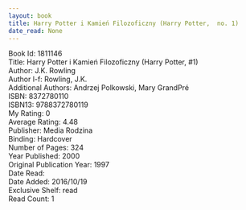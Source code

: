 ```yaml
---
layout: book
title: Harry Potter i Kamień Filozoficzny (Harry Potter,  no. 1)
date_read: None
---
```


Book Id: 1811146<br />
Title: Harry Potter i Kamień Filozoficzny (Harry Potter, #1)<br />
Author: J.K. Rowling<br />
Author l-f: Rowling, J.K.<br />
Additional Authors: Andrzej Polkowski, Mary GrandPré<br />
ISBN: 8372780110<br />
ISBN13: 9788372780119<br />
My Rating: 0<br />
Average Rating: 4.48<br />
Publisher: Media Rodzina<br />
Binding: Hardcover<br />
Number of Pages: 324<br />
Year Published: 2000<br />
Original Publication Year: 1997<br />
Date Read: <br />
Date Added: 2016/10/19<br />
Exclusive Shelf: read<br />
Read Count: 1<br />

